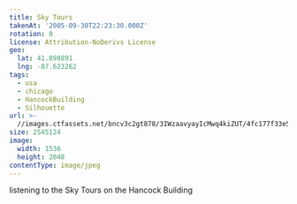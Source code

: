 ```yaml
---
title: Sky Tours
takenAt: '2005-09-30T22:23:30.000Z'
rotation: 0
license: Attribution-NoDerivs License
geo:
  lat: 41.898891
  lng: -87.623262
tags:
  - usa
  - chicago
  - HancockBuilding
  - Silhouette
url: >-
  //images.ctfassets.net/bncv3c2gt878/3IWzaavyayIcMwq4kiZUT/4fc177f33e5646be42cb2a2b644b4df6/sky-tours_4325625040_o
size: 2545124
image:
  width: 1536
  height: 2048
contentType: image/jpeg
---
```


listening to the Sky Tours on the Hancock Building